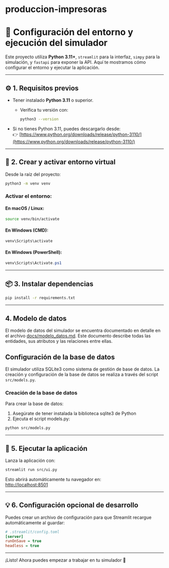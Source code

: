 # produccion-impresoras

# 🧪 Configuración del entorno y ejecución del simulador

Este proyecto utiliza **Python 3.11+**, `streamlit` para la interfaz, `simpy` para la simulación, y `fastapi` para exponer la API. Aquí te mostramos cómo configurar el entorno y ejecutar la aplicación.

---

## ⚙️ 1. Requisitos previos

- Tener instalado **Python 3.11** o superior.
  - Verifica tu versión con:
    ```bash
    python3 --version
    ```

- Si no tienes Python 3.11, puedes descargarlo desde:  
  👉 [https://www.python.org/downloads/release/python-3110/](https://www.python.org/downloads/release/python-3110/)

---

## 🧰 2. Crear y activar entorno virtual

Desde la raíz del proyecto:

```bash
python3 -m venv venv
```

### Activar el entorno:

#### En macOS / Linux:
```bash
source venv/bin/activate
```

#### En Windows (CMD):
```cmd
venv\Scripts\activate
```

#### En Windows (PowerShell):
```powershell
venv\Scripts\Activate.ps1
```

---

## 📦 3. Instalar dependencias

```bash
pip install -r requirements.txt
```

---

##    4. Modelo de datos

El modelo de datos del simulador se encuentra documentado en detalle en el archivo [docs/modelo_datos.md](docs/modelo_datos.md). Este documento describe todas las entidades, sus atributos y las relaciones entre ellas.

## Configuración de la base de datos

El simulador utiliza SQLite3 como sistema de gestión de base de datos. La creación y configuración de la base de datos se realiza a través del script `src/models.py`.

### Creación de la base de datos

Para crear la base de datos:

1. Asegúrate de tener instalada la biblioteca sqlite3 de Python
2. Ejecuta el script models.py:

```bash
python src/models.py
```
---

## 🚀 5. Ejecutar la aplicación

Lanza la aplicación con:

```bash
streamlit run src/ui.py
```

Esto abrirá automáticamente tu navegador en:  
[http://localhost:8501](http://localhost:8501)

---

## 💡 6. Configuración opcional de desarrollo

Puedes crear un archivo de configuración para que Streamlit recargue automáticamente al guardar:

```ini
# .streamlit/config.toml
[server]
runOnSave = true
headless = true
```

---

¡Listo! Ahora puedes empezar a trabajar en tu simulador 🚀


